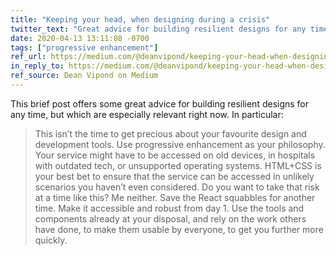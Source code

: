 ```yaml
---
title: "Keeping your head, when designing during a crisis"
twitter_text: "Great advice for building resilient designs for any time, but especially now."
date: 2020-04-13 13:11:08 -0700
tags: ["progressive enhancement"]
ref_url: https://medium.com/@deanvipond/keeping-your-head-when-designing-during-a-crisis-506ffdb819ab
in_reply_to: https://medium.com/@deanvipond/keeping-your-head-when-designing-during-a-crisis-506ffdb819ab
ref_source: Dean Vipond on Medium
---
```


This brief post offers some great advice for building resilient designs for any time, but which are especially relevant right now. In particular:

> This isn’t the time to get precious about your favourite design and development tools. Use progressive enhancement as your philosophy. Your service might have to be accessed on old devices, in hospitals with outdated tech, or unsupported operating systems. HTML+CSS is your best bet to ensure that the service can be accessed in unlikely scenarios you haven’t even considered. Do you want to take that risk at a time like this? Me neither. Save the React squabbles for another time. Make it accessible and robust from day 1. Use the tools and components already at your disposal, and rely on the work others have done, to make them usable by everyone, to get you further more quickly.

